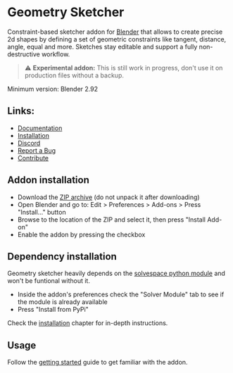 # Geometry Sketcher
Constraint-based sketcher addon for [Blender](https://www.blender.org/) that allows to create precise 2d shapes by defining a set of geometric constraints like tangent, distance, angle, equal and more. Sketches stay editable and support a fully non-destructive workflow.

> :warning: **Experimental addon:** This is still work in progress, don't use it on production files without a backup.

Minimum version: Blender 2.92

## Links:

 - [Documentation](https://hlorus.github.io/geometry_sketcher/)  
 - [Installation](https://hlorus.github.io/geometry_sketcher/installation)  
 - [Discord](https://discord.gg/GzpJsShgxa)  
 - [Report a Bug](https://github.com/hlorus/geometry_sketcher/wiki/Advanced#Report-a-Bug)  
 - [Contribute](advanced.md#contribute)


## Addon installation

- Download the [ZIP archive](https://github.com/hlorus/geometry_sketcher/archive/refs/heads/main.zip) (do not unpack it after downloading)
- Open Blender and go to: Edit > Preferences > Add-ons > Press "Install..." button
- Browse to the location of the ZIP and select it, then press "Install Add-on"
- Enable the addon by pressing the checkbox

## Dependency installation
Geometry sketcher heavily depends on the [solvespace python module](https://pypi.org/project/py-slvs/) and won't be funtional without it.

- Inside the addon's preferences check the "Solver Module" tab to see if the module is already available
- Press "Install from PyPi"

Check the [installation](https://hlorus.github.io/geometry_sketcher/installation) chapter for in-depth instructions. 

## Usage
Follow the [getting started](https://hlorus.github.io/geometry_sketcher/getting_started) guide to get familiar with the addon.
